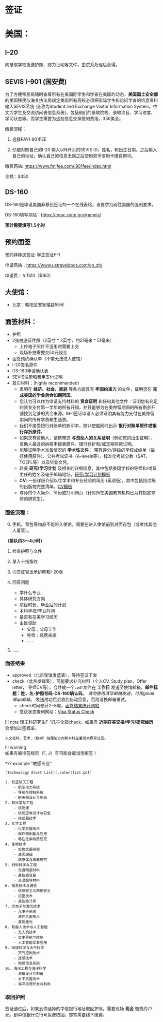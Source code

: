 # 签证
# 美国：
## I-20 
向录取学校发送护照、财力证明等文件，由院系处理后获得。

## SEVIS I-901 (国安费)
为了方便移民局随时查看所有在美国际学生和学者在美国的动态，**美国国土安全部** 的美国移民与海关执法局规定美国所有高校必须把国际学生和访问学者的信息资料输入SEVIS系统 (全称为Student and Exchange Visitor Information System，中文为学生及交流访问者信息系统)，包括他们的录取院校、录取项目、学习进度、学习状态等。而学生需要为这些信息交保管的费用，350美金。

缴费流程：

1. 选择PAYI-901FEE

2. 仔细对照自己的I-20 输入以N开头的SEVIS ID，姓名，和出生日期，之后输入自己的地址，确认自己的信息无误之后使用双币信用卡缴费即可。

缴费网站: <https://www.fmjfee.com/i901fee/index.html>

金额：$350

## DS-160
DS-160是申请美国非移民签证的一个在线表格，该要求为前往美国的强制要求。

DS-160填写网站：<https://ceac.state.gov/genniv/>

**预计需要填写1.5小时**

## 预约面签
预约非移民签证-学生签证F-1

申请网站：<https://www.ustraveldocs.com/cn_zh/>

申请费：￥1120（$160）

## 大使馆：
 - 北京：朝阳区安家楼路55号

## 面签材料：
- 护照
- 2张白底证件照（2英寸 * 2英寸，约51毫米 * 51毫米）
    - 上传电子照片不适用时需要上交
    - 现场补拍需要交50元现金
- 面签预约确认单（不带无法进入使馆）
- I-20签名原件
- DS-160申请确认表
- SEVIS注册和费用支付证明
- 其它材料：(highly recommended)
    - 表明在 **经济、社会、家庭** 等各方面具有 **牢固约束力** 的文件，证明您在 **完成美国的学业后会如期回国**。
    - 您认为可以作为申请支持材料的 **资金证明** 和任何其他文件：证明您有充足的资金支付第一学年的所有开销，并且能够为在美停留期间的所有剩余开销找到足够的资金来源。M-1签证申请人必须证明其有能力支付在美停留期间的所有学费和生活费。
    - 我们不接受银行对账单的影印本，除非您能同时出示 **银行对账单原件或银行存折原件**。
    - 如果您有资助人，请携带您 **与资助人的关系证明**（例如您的出生证明），资助人最近的纳税申报表原件、银行存折和/或定期存款证明。
    - 能够证明学术准备情况的 **学术性文件**： 带有评分/评级的学校成绩单（最好使用原件）、公共考试证书（A-levels等）、标准化考试分数（SAT、TOEFL等）以及毕业文凭。
    - 赴美 **研究/学习计划** 及相关的详细信息，其中包括美国学校的导师和/或系主任的姓名及电子邮箱地址。[研究/学习计划模板](https://www.ustraveldocs.com/Research%20or%20Study%20Plan-1.pdf)
    - **CV**: 一份详细介绍以往学术和专业经验的简历 (英语版)，其中包括投过稿的出版物完整清单。[CV模板](https://www.ustraveldocs.com/Resume%CC%81%20LCW%20Edits.pdf)
    - 导师的个人简介、简历或打印网页（针对所在美国教育机构已为其指定导师的研究生）。

### 面签流程：

0. 手机、背包等物品不能带入使馆，需要在进入使馆前到对面存包（或者找其他人看管）。

**（排队约3～4小时）**

1. 检查护照与文件

2. 录入十指指纹

3. 向签证官出示护照和I-20表

4. 回答问题
    - 学什么专业
    - 具体研究方向
    - 项目时长、毕业后的计划
    - 本科学校/毕业时间
    - 是否有在美学习经历
    - 由谁资助
        - 父母：父母工作
        - 导师：经费来源
        - ……
5. ……

### 面签结果
 - approved（北京使馆发蓝表），等待签证下发
 - check（北京发绿表），可能要求补充材料（个人CV, Study plan，Offer letter， 导师CV等），合并成一个`.pdf`文件在 **工作日** 发送至使馆邮箱，**邮件标题：姓，名-护照号码-DS-160确认码**。 *请勿使用清华邮箱发送，可用gmail或qq邮箱*。 发送成功后会收到自动回复，否则请换邮箱重试。
    - check时间预计2~8周，[面签结果统计网站](https://checkee.info)
    - 签证状态查询网站：[Visa Status Check](https://ceac.state.gov/CEACStatTracker/Status.aspx?App=NIV)

!!! note
    理工科研究生F-1几乎全部check。如果有 **近期在美交换/学习/研究经历** 会增加过签概率。

    人文社科、艺术、（数学）纯理论方向和本科生暑研大概率过签。

!!! warning   
    如果有被拒签经历（F, J）有可能会被当场拒签！

??? example "敏感专业"

    [Technology Alert List](./alertlist.pdf)

    1. 航空航天工程
        - 航空动力系统
        - 导航与控制系统
        - 航天器设计与制造
    2. 核科学与工程
        - 核物理
        - 核反应堆设计与安全
        - 核武器技术
    3. 化学工程
        - 化学武器技术
        - 爆炸物制备与应用
        - 毒性化学物质研究
    4. 生物技术
        - 生物武器研究
        - 基因编辑
        - 病原体与病毒研究
    5. 材料科学与工程
        - 先进陶瓷材料
        - 高性能合金
        - 高温超导材料
    6. 信息技术与通信
        - 信息安全与网络安全
        - 加密技术
        - 高性能计算
    7. 光电子与激光技术
        - 光电子系统
        - 激光武器技术
        - 高能激光
    8. 机器人技术与人工智能
        - 无人机技术
        - 自主导航与控制
        - 人工智能军事应用
    9. 地球科学与大气科学
        - 天气控制技术
        - 遥感技术
        - 地理信息系统
    10. 海洋工程与海洋科学
        - 潜艇设计与制造
        - 水下武器技术
        - 海洋资源开发与利用
    
### 取回护照

签证通过后，如果到你选择的中信银行地址取回护照，需要现场 **现金** 缴费约77元。到中信银行总行可免费取回。邮寄需要线下缴费。

